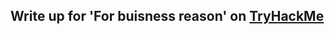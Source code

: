 ## Write up for 'For buisness reason' on <a href='https://tryhackme.com/room/forbusinessreasons'>TryHackMe</a>
